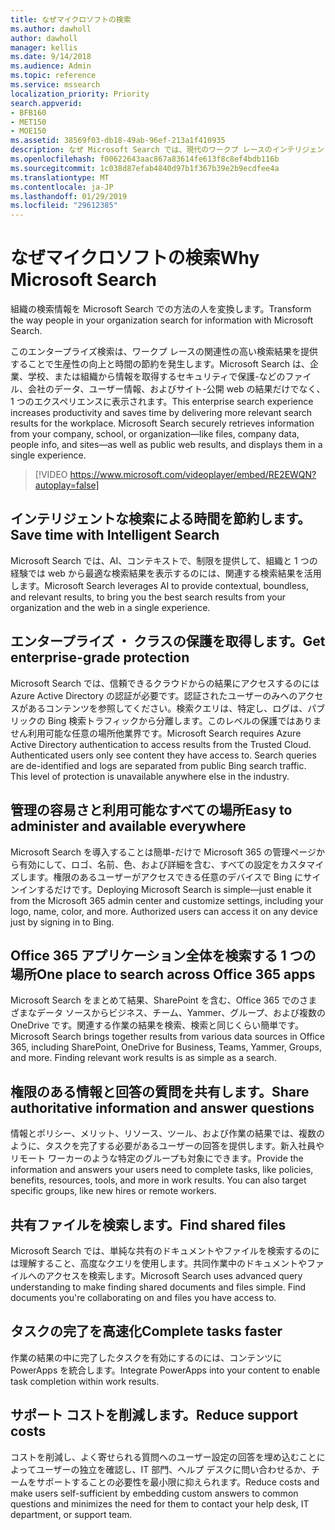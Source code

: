 ```yaml
---
title: なぜマイクロソフトの検索
ms.author: dawholl
author: dawholl
manager: kellis
ms.date: 9/14/2018
ms.audience: Admin
ms.topic: reference
ms.service: mssearch
localization_priority: Priority
search.appverid:
- BFB160
- MET150
- MOE150
ms.assetid: 38569f03-db18-49ab-96ef-213a1f410935
description: なぜ Microsoft Search では、現代のワークプ レースのインテリジェントなエンタープライズ検索について説明します。
ms.openlocfilehash: f00622643aac867a83614fe613f8c8ef4bdb116b
ms.sourcegitcommit: 1c038d87efab4840d97b1f367b39e2b9ecdfee4a
ms.translationtype: MT
ms.contentlocale: ja-JP
ms.lasthandoff: 01/29/2019
ms.locfileid: "29612385"
---
```

# <a name="why-microsoft-search"></a><span data-ttu-id="72a78-103">なぜマイクロソフトの検索</span><span class="sxs-lookup"><span data-stu-id="72a78-103">Why Microsoft Search</span></span>

<span data-ttu-id="72a78-104">組織の検索情報を Microsoft Search での方法の人を変換します。</span><span class="sxs-lookup"><span data-stu-id="72a78-104">Transform the way people in your organization search for information with Microsoft Search.</span></span> 
  
<span data-ttu-id="72a78-p101">このエンタープライズ検索は、ワークプ レースの関連性の高い検索結果を提供することで生産性の向上と時間の節約を発生します。Microsoft Search は、企業、学校、または組織から情報を取得するセキュリティで保護-などのファイル、会社のデータ、ユーザー情報、およびサイト-公開 web の結果だけでなく、1 つのエクスペリエンスに表示されます。</span><span class="sxs-lookup"><span data-stu-id="72a78-p101">This enterprise search experience increases productivity and saves time by delivering more relevant search results for the workplace. Microsoft Search securely retrieves information from your company, school, or organization—like files, company data, people info, and sites—as well as public web results, and displays them in a single experience.</span></span>

> [!VIDEO https://www.microsoft.com/videoplayer/embed/RE2EWQN?autoplay=false]
  
## <a name="save-time-with-intelligent-search"></a><span data-ttu-id="72a78-107">インテリジェントな検索による時間を節約します。</span><span class="sxs-lookup"><span data-stu-id="72a78-107">Save time with Intelligent Search</span></span>

<span data-ttu-id="72a78-108">Microsoft Search では、AI、コンテキストで、制限を提供して、組織と 1 つの経験では web から最適な検索結果を表示するのには、関連する検索結果を活用します。</span><span class="sxs-lookup"><span data-stu-id="72a78-108">Microsoft Search leverages AI to provide contextual, boundless, and relevant results, to bring you the best search results from your organization and the web in a single experience.</span></span>
  
## <a name="get-enterprise-grade-protection"></a><span data-ttu-id="72a78-109">エンタープライズ ・ クラスの保護を取得します。</span><span class="sxs-lookup"><span data-stu-id="72a78-109">Get enterprise-grade protection</span></span>

<span data-ttu-id="72a78-p102">Microsoft Search では、信頼できるクラウドからの結果にアクセスするのには Azure Active Directory の認証が必要です。認証されたユーザーのみへのアクセスがあるコンテンツを参照してください。検索クエリは、特定し、ログは、パブリックの Bing 検索トラフィックから分離します。このレベルの保護ではありません利用可能な任意の場所他業界です。</span><span class="sxs-lookup"><span data-stu-id="72a78-p102">Microsoft Search requires Azure Active Directory authentication to access results from the Trusted Cloud. Authenticated users only see content they have access to. Search queries are de-identified and logs are separated from public Bing search traffic. This level of protection is unavailable anywhere else in the industry.</span></span>
  
## <a name="easy-to-administer-and-available-everywhere"></a><span data-ttu-id="72a78-114">管理の容易さと利用可能なすべての場所</span><span class="sxs-lookup"><span data-stu-id="72a78-114">Easy to administer and available everywhere</span></span>

<span data-ttu-id="72a78-p103">Microsoft Search を導入することは簡単-だけで Microsoft 365 の管理ページから有効にして、ロゴ、名前、色、および詳細を含む、すべての設定をカスタマイズします。権限のあるユーザーがアクセスできる任意のデバイスで Bing にサインインするだけです。</span><span class="sxs-lookup"><span data-stu-id="72a78-p103">Deploying Microsoft Search is simple—just enable it from the Microsoft 365 admin center and customize settings, including your logo, name, color, and more. Authorized users can access it on any device just by signing in to Bing.</span></span>
  
## <a name="one-place-to-search-across-office-365-apps"></a><span data-ttu-id="72a78-117">Office 365 アプリケーション全体を検索する 1 つの場所</span><span class="sxs-lookup"><span data-stu-id="72a78-117">One place to search across Office 365 apps</span></span>

<span data-ttu-id="72a78-p104">Microsoft Search をまとめて結果、SharePoint を含む、Office 365 でのさまざまなデータ ソースからビジネス、チーム、Yammer、グループ、および複数の OneDrive です。関連する作業の結果を検索、検索と同じくらい簡単です。</span><span class="sxs-lookup"><span data-stu-id="72a78-p104">Microsoft Search brings together results from various data sources in Office 365, including SharePoint, OneDrive for Business, Teams, Yammer, Groups, and more. Finding relevant work results is as simple as a search.</span></span>
  
## <a name="share-authoritative-information-and-answer-questions"></a><span data-ttu-id="72a78-120">権限のある情報と回答の質問を共有します。</span><span class="sxs-lookup"><span data-stu-id="72a78-120">Share authoritative information and answer questions</span></span>

<span data-ttu-id="72a78-p105">情報とポリシー、メリット、リソース、ツール、および作業の結果では、複数のように、タスクを完了する必要があるユーザーの回答を提供します。新入社員やリモート ワーカーのような特定のグループも対象にできます。</span><span class="sxs-lookup"><span data-stu-id="72a78-p105">Provide the information and answers your users need to complete tasks, like policies, benefits, resources, tools, and more in work results. You can also target specific groups, like new hires or remote workers.</span></span>
  
## <a name="find-shared-files"></a><span data-ttu-id="72a78-123">共有ファイルを検索します。</span><span class="sxs-lookup"><span data-stu-id="72a78-123">Find shared files</span></span>

<span data-ttu-id="72a78-p106">Microsoft Search では、単純な共有のドキュメントやファイルを検索するのには理解すること、高度なクエリを使用します。共同作業中のドキュメントやファイルへのアクセスを検索します。</span><span class="sxs-lookup"><span data-stu-id="72a78-p106">Microsoft Search uses advanced query understanding to make finding shared documents and files simple. Find documents you're collaborating on and files you have access to.</span></span> 
  
## <a name="complete-tasks-faster"></a><span data-ttu-id="72a78-126">タスクの完了を高速化</span><span class="sxs-lookup"><span data-stu-id="72a78-126">Complete tasks faster</span></span>

<span data-ttu-id="72a78-127">作業の結果の中に完了したタスクを有効にするのには、コンテンツに PowerApps を統合します。</span><span class="sxs-lookup"><span data-stu-id="72a78-127">Integrate PowerApps into your content to enable task completion within work results.</span></span>
  
## <a name="reduce-support-costs"></a><span data-ttu-id="72a78-128">サポート コストを削減します。</span><span class="sxs-lookup"><span data-stu-id="72a78-128">Reduce support costs</span></span>

<span data-ttu-id="72a78-129">コストを削減し、よく寄せられる質問へのユーザー設定の回答を埋め込むことによってユーザーの独立を確認し、IT 部門、ヘルプ デスクに問い合わせるか、チームをサポートすることの必要性を最小限に抑えられます。</span><span class="sxs-lookup"><span data-stu-id="72a78-129">Reduce costs and make users self-sufficient by embedding custom answers to common questions and minimizes the need for them to contact your help desk, IT department, or support team.</span></span>
  

